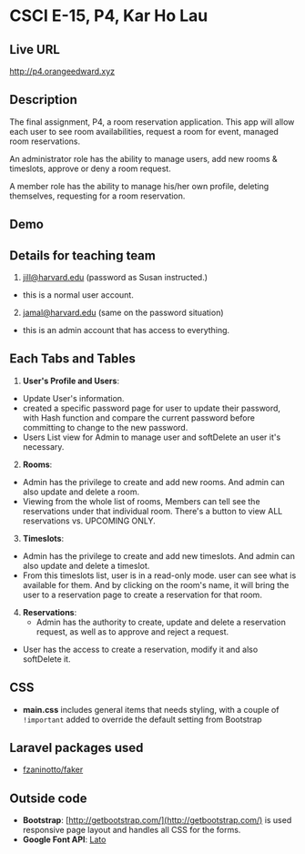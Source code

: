 # CSCI E-15, P4, Kar Ho Lau

## Live URL
<http://p4.orangeedward.xyz>

## Description
The final assignment, P4, a room reservation application. This app will allow each user to see room availabilities, request a room for event, managed room reservations. 

An administrator role has the ability to manage users, add new rooms & timeslots, approve or deny a room request. 

A member role has the ability to manage his/her own profile, deleting themselves, requesting for a room reservation. 


## Demo


## Details for teaching team
1. jill@harvard.edu (password as Susan instructed.)
  - this is a normal user account. 

2. jamal@harvard.edu (same on the password situation)
  - this is an admin account that has access to everything. 


## Each Tabs and Tables
1. **User's Profile and Users**:
  - Update User's information. 
  - created a specific password page for user to update their password, with Hash function and compare the current password before committing to change to the new password. 
  - Users List view for Admin to manage user and softDelete an user it's necessary. 

2. **Rooms**:
  - Admin has the privilege to create and add new rooms. And admin can also update and delete a room. 
  - Viewing from the whole list of rooms, Members can tell see the reservations under that individual room. There's a button to view ALL reservations vs. UPCOMING ONLY. 

3. **Timeslots**:
  - Admin has the privilege to create and add new timeslots. And admin can also update and delete a timeslot. 
  - From this timeslots list, user is in a read-only mode. user can see what is available for them. And by clicking on the room's name, it will bring the user to a reservation page to create a reservation for that room.

4. **Reservations**:
   - Admin has the authority to create, update and delete a reservation request, as well as to approve and reject a request. 
  - User has the access to create a reservation, modify it and also softDelete it. 

## CSS
* **main.css** includes general items that needs styling, with a couple of `!important` added to override the default setting from Bootstrap

## Laravel packages used
* [fzaninotto/faker](https://packagist.org/packages/fzaninotto/faker)

## Outside code
* **Bootstrap**: [http://getbootstrap.com/](http://getbootstrap.com/) is used responsive page layout and handles all CSS for the forms.
* **Google Font API**: [Lato](https://www.google.com/fonts#QuickUsePlace:quickUse/Family:Lato)